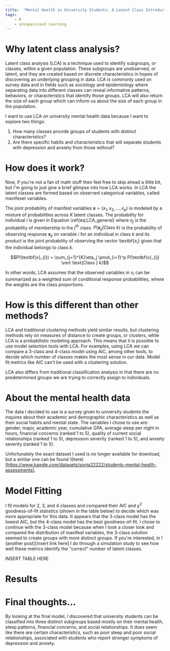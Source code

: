 ```yaml
---
title:  "Mental Health in University Students: A Latent Class Introduction and Analysis"
tags:
    - R
    - unsupervised learning
---
```


<script type="text/javascript" async
  src="https://cdnjs.cloudflare.com/ajax/libs/mathjax/2.7.7/MathJax.js?config=TeX-MML-AM_CHTML">
</script>

<!--more-->

# Why latent class analysis?

Latent class analysis (LCA) is a technique used to identify subgroups, or classes, within a given population. These subgroups are unobserved, or latent, and they are created based on discrete characteristics in hopes of discovering an underlying grouping in data. LCA is commonly used on survey data and in fields such as sociology and epidemiology where separating data into different classes can reveal informative patterns, behaviors, or characteristics that identify those groups. LCA will also return the size of each group which can inform us about the size of each group in the population.

I want to use LCA on university mental health data because I want to explore two things:
1. How many classes provide groups of students with distinct characteristics?
2. Are there specific habits and characteristics that will separate students with depression and
anxiety from those without?

# How does it work?

Now, if you're not a fan of math stuff then feel free to skip ahead a little bit, but I'm going to just give a brief glimpse into how LCA works. In LCA the latent classes are formed based on observed categorical variables, called manifeset variables.

The joint probability of manifest variables $\textbf{x} = (x_1, x_2, ..., x_p)$ is modeled by a mixture of probabilities across $K$ latent classes. The probability for individual $i$ is given in Equation \ref{eq:LCA_general} where $\eta_j$ is the probability of membership in the $j^{th}$ class. $P(\textbf{x}_{ij} \vert \text{Class } k)$ is the probability of observing response $\textbf{x}_{ij}$ on variable $i$ for an individual in class $k$ and its product is the joint probability of observing the vector \textbf{$x_i$} given that the individual belongs to class $k$.

$$P(\textbf{x}_{i}) = \sum_{j=1}^{K}\eta_j \prod_{i=1}^p P(\textbf{x}_{ij} \vert \text{Class } k)$$

In other words, LCA assumes that the observed variables in $x_i$ can be summarized as a weighted sum of conditional response probabilities, where the weights are the class proportions.

# How is this different than other methods?

LCA and traditional clustering methods yield similar results, but clustering methods rely on measures of distance to create groups, or clusters, while LCA is a probabilistic modeling approach. This means that it is possible to use model selection tools with LCA. For examples, using LCA we can compare a 3-class and 4-class model using AIC, among other tools, to decide which number of classes makes the most sense in our data. Model fit metrics like AIC can't be used with a clustering solution. 

LCA also differs from traditional classification analysis in that there are no predetermined groups we are trying to correctly assign to individuals.

# About the mental health data

The data I decided to use is a survey given to university students the inquires about their academic and demographic characteristics as well as their social habits and mental state. The variables I chose to use are: gender, major, academic year, cumulative GPA, average sleep per night in hours, financial concerns (ranked 1 to 5), quality of current social relationships (ranked 1 to 5), depression severity (ranked 1 to 5), and anxiety severity (ranked 1 to 5).

Unfortunately the exact dataset I used is no longer available for download, but a similar one can be found !(here)[https://www.kaggle.com/datasets/sonia22222/students-mental-health-assessments].

# Model Fitting

I fit models for 2, 3, and 4 classes and compared their AIC and $\chi^2$ goodness-of-fit statistics (shown in the table below) to decide which was more appropriate for this data. It appears that the 3-class model has the lowest AIC, but the 4-class model has the best goodness-of-fit. I chose to continue with the 3-class model because when I took a closer look and compared the distribution of manifest variables, the 3-class solution seemed to create groups with more distinct groups. If you're interested, in !(another post)[insert link here] I do through a simulation study to see how well these metrics identify the "correct" number of latent classes.

INSERT TABLE HERE

# Results

# Final thoughts...

By looking at the final model, I discovered that university students can be classified into three distinct subgroups based mostly on their mental health, sleep patterns, financial concerns, and social relationships. It does seem like there are certain characteristics, such as poor sleep and poor social relationships, associated with students who report stronger symptoms of depression and anxiety. 
<!-- The identification of these subgroups provides a deeper understanding of the experiences among students, that can help inform university leadership and resources in supporting their students. -->